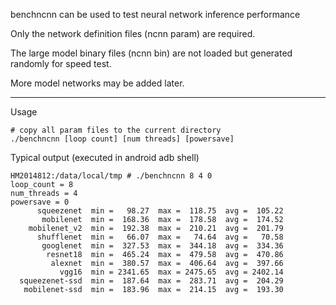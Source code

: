 benchncnn can be used to test neural network inference performance

Only the network definition files (ncnn param) are required.

The large model binary files (ncnn bin) are not loaded but generated randomly for speed test.

More model networks may be added later.

---

Usage
```
# copy all param files to the current directory
./benchncnn [loop count] [num threads] [powersave]
```

Typical output (executed in android adb shell)
```
HM2014812:/data/local/tmp # ./benchncnn 8 4 0
loop_count = 8
num_threads = 4
powersave = 0
      squeezenet  min =   98.27  max =  118.75  avg =  105.22
       mobilenet  min =  168.36  max =  178.58  avg =  174.52
    mobilenet_v2  min =  192.38  max =  210.21  avg =  201.79
      shufflenet  min =   66.07  max =   74.64  avg =   70.58
       googlenet  min =  327.53  max =  344.18  avg =  334.36
        resnet18  min =  465.24  max =  479.58  avg =  470.86
         alexnet  min =  380.57  max =  406.64  avg =  397.66
           vgg16  min = 2341.65  max = 2475.65  avg = 2402.14
  squeezenet-ssd  min =  187.64  max =  283.71  avg =  204.29
   mobilenet-ssd  min =  183.96  max =  214.15  avg =  193.30
```
